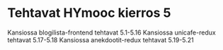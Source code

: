 # Tehtavat HYmooc kierros 5

Kansiossa blogilista-frontend tehtavat 5.1-5.16
Kansiossa unicafe-redux tehtavat 5.17-5.18
Kansiossa anekdootit-redux tehtavat 5.19-5.21
